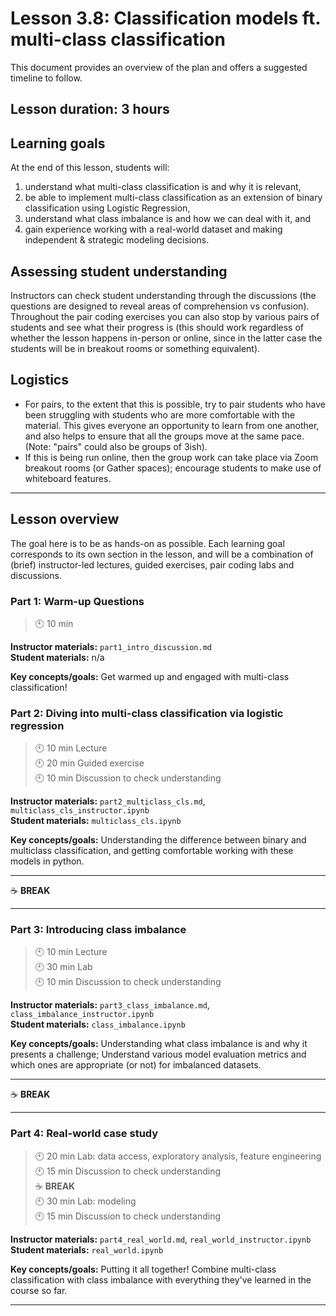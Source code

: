 # Lesson 3.8: Classification models ft. multi-class classification

This document provides an overview of the plan and offers a suggested timeline to follow.

## Lesson duration: 3 hours

## Learning goals
At the end of this lesson, students will:
1. understand what multi-class classification is and why it is relevant, 
2. be able to implement multi-class classification as an extension of binary classification using Logistic Regression,
3. understand what class imbalance is and how we can deal with it, and
4. gain experience working with a real-world dataset and making independent & strategic modeling decisions.

## Assessing student understanding
Instructors can check student understanding through the discussions (the questions are designed to reveal areas of comprehension vs confusion). Throughout the pair coding exercises you can also stop by various pairs of students and see what their progress is (this should work regardless of whether the lesson happens in-person or online, since in the latter case the students will be in breakout rooms or something equivalent).

## Logistics
* For pairs, to the extent that this is possible, try to pair students who have been struggling with students who are more comfortable with the material. This gives everyone an opportunity to learn from one another, and also helps to ensure that all the groups move at the same pace. (Note: "pairs" could also be groups of 3ish).
* If this is being run online, then the group work can take place via Zoom breakout rooms (or Gather spaces); encourage students to make use of whiteboard features.

---

## Lesson overview
The goal here is to be as hands-on as possible. Each learning goal corresponds to its own section in the lesson, 
and will be a combination of (brief) instructor-led lectures, guided exercises, pair coding labs and discussions.

### Part 1: Warm-up Questions
> :clock10: 10 min  

**Instructor materials:** `part1_intro_discussion.md`  
**Student materials:** n/a

**Key concepts/goals:** Get warmed up and engaged with multi-class classification!


### Part 2: Diving into multi-class classification via logistic regression
> :clock10: 10 min Lecture  
> :clock10: 20 min Guided exercise  
> :clock10: 10 min Discussion to check understanding

**Instructor materials:** `part2_multiclass_cls.md`, `multiclass_cls_instructor.ipynb`  
**Student materials:** `multiclass_cls.ipynb`


**Key concepts/goals:** Understanding the difference between binary and multiclass classification, and getting comfortable working with these models in python.

---

:coffee: **BREAK**

---

### Part 3: Introducing class imbalance
> :clock10: 10 min Lecture  
> :clock10: 30 min Lab  
> :clock10: 10 min Discussion to check understanding

**Instructor materials:** `part3_class_imbalance.md`, `class_imbalance_instructor.ipynb`  
**Student materials:** `class_imbalance.ipynb`


**Key concepts/goals:** Understanding what class imbalance is and why it presents a challenge; Understand various model evaluation metrics and which ones are appropriate (or not) for imbalanced datasets.

---

:coffee: **BREAK**

---


### Part 4: Real-world case study

> :clock10: 20 min Lab: data access, exploratory analysis, feature engineering  
> :clock10: 15 min Discussion to check understanding  
:coffee: **BREAK**  
> :clock10: 30 min Lab: modeling  
> :clock10: 15 min Discussion to check understanding 

**Instructor materials:** `part4_real_world.md`, `real_world_instructor.ipynb`  
**Student materials:** `real_world.ipynb`


**Key concepts/goals:** Putting it all together! Combine multi-class classification with class imbalance with everything they've learned in the course so far.

---


